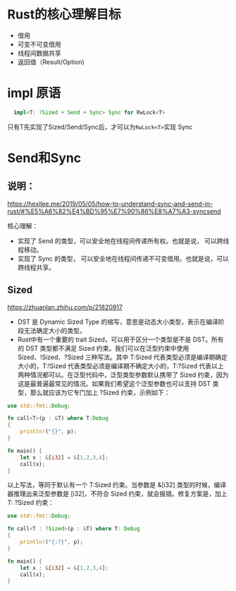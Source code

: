 # Rust的核心理解目标
* 借用
* 可变不可变借用
* 线程间数据共享
* 返回值（Result/Option)
# impl 原语
```rust
  impl<T: ?Sized + Send + Sync> Sync for RwLock<T>
```
只有T先实现了Sized/Send/Sync后，才可以为`RwLock<T>`实现 Sync
# Send和Sync 
## 说明：
https://hexilee.me/2019/05/05/how-to-understand-sync-and-send-in-rust/#%E5%A6%82%E4%BD%95%E7%90%86%E8%A7%A3-syncsend  

核心理解：
* 实现了 Send 的类型，可以安全地在线程间传递所有权。也就是说， 可以跨线程移动。
* 实现了 Sync 的类型， 可以安全地在线程间传递不可变借用。也就是说，可以跨线程共享。

## Sized
https://zhuanlan.zhihu.com/p/21820917

* DST 是 Dynamic Sized Type 的缩写，意思是动态大小类型，表示在编译阶段无法确定大小的类型。
* Rust中有一个重要的 trait Sized，可以用于区分一个类型是不是 DST。所有的 DST 类型都不满足 Sized 约束。我们可以在泛型约束中使用 Sized、!Sized、?Sized 三种写法。其中 T:Sized 代表类型必须是编译期确定大小的，T:!Sized 代表类型必须是编译期不确定大小的，T:?Sized 代表以上两种情况都可以。在泛型代码中，泛型类型参数默认携带了 Sized 约束，因为这是最普遍最常见的情况。如果我们希望这个泛型参数也可以支持 DST 类型，那么就应该为它专门加上 ?Sized 约束，示例如下：
```rust
use std::fmt::Debug;

fn call<T>(p : &T) where T:Debug
{
    println!("{}", p);
}

fn main() {
    let x : &[i32] = &[1,2,3,4];
    call(x);
}
```
以上写法，等同于默认有一个 T:Sized 约束。当参数是 &[i32] 类型的时候，编译器推理出来泛型参数是 [i32]，不符合 Sized 约束，就会报错。修复方案是，加上 T: ?Sized 约束：
```rust
use std::fmt::Debug;

fn call<T : ?Sized>(p : &T) where T: Debug
{
    println!("{:?}", p);
}

fn main() {
    let x : &[i32] = &[1,2,3,4];
    call(x);
}
```